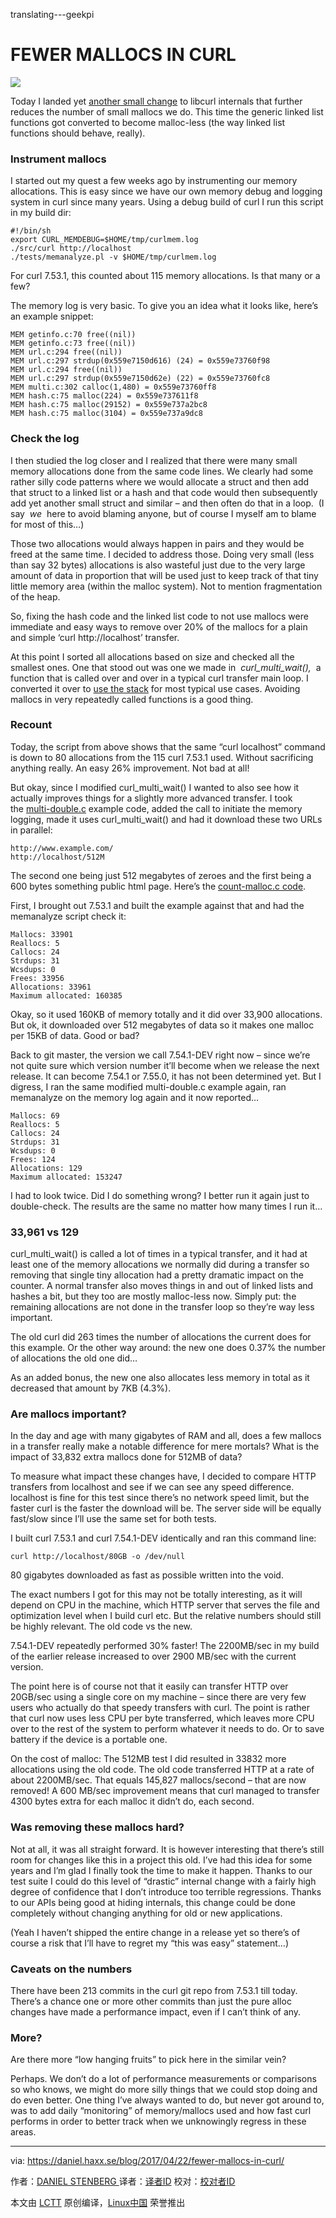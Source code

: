 translating---geekpi

FEWER MALLOCS IN CURL
===========================================================

![](https://daniel.haxx.se/blog/wp-content/uploads/2016/09/IMG_20160916_122707-1038x576.jpg)

Today I landed yet [another small change][4] to libcurl internals that further reduces the number of small mallocs we do. This time the generic linked list functions got converted to become malloc-less (the way linked list functions should behave, really).

### Instrument mallocs

I started out my quest a few weeks ago by instrumenting our memory allocations. This is easy since we have our own memory debug and logging system in curl since many years. Using a debug build of curl I run this script in my build dir:

```
#!/bin/sh
export CURL_MEMDEBUG=$HOME/tmp/curlmem.log
./src/curl http://localhost
./tests/memanalyze.pl -v $HOME/tmp/curlmem.log
```

For curl 7.53.1, this counted about 115 memory allocations. Is that many or a few?

The memory log is very basic. To give you an idea what it looks like, here’s an example snippet:

```
MEM getinfo.c:70 free((nil))
MEM getinfo.c:73 free((nil))
MEM url.c:294 free((nil))
MEM url.c:297 strdup(0x559e7150d616) (24) = 0x559e73760f98
MEM url.c:294 free((nil))
MEM url.c:297 strdup(0x559e7150d62e) (22) = 0x559e73760fc8
MEM multi.c:302 calloc(1,480) = 0x559e73760ff8
MEM hash.c:75 malloc(224) = 0x559e737611f8
MEM hash.c:75 malloc(29152) = 0x559e737a2bc8
MEM hash.c:75 malloc(3104) = 0x559e737a9dc8
```

### Check the log

I then studied the log closer and I realized that there were many small memory allocations done from the same code lines. We clearly had some rather silly code patterns where we would allocate a struct and then add that struct to a linked list or a hash and that code would then subsequently add yet another small struct and similar – and then often do that in a loop.  (I say  _we_  here to avoid blaming anyone, but of course I myself am to blame for most of this…)

Those two allocations would always happen in pairs and they would be freed at the same time. I decided to address those. Doing very small (less than say 32 bytes) allocations is also wasteful just due to the very large amount of data in proportion that will be used just to keep track of that tiny little memory area (within the malloc system). Not to mention fragmentation of the heap.

So, fixing the hash code and the linked list code to not use mallocs were immediate and easy ways to remove over 20% of the mallocs for a plain and simple ‘curl http://localhost’ transfer.

At this point I sorted all allocations based on size and checked all the smallest ones. One that stood out was one we made in  _curl_multi_wait(),_  a function that is called over and over in a typical curl transfer main loop. I converted it over to [use the stack][5] for most typical use cases. Avoiding mallocs in very repeatedly called functions is a good thing.

### Recount

Today, the script from above shows that the same “curl localhost” command is down to 80 allocations from the 115 curl 7.53.1 used. Without sacrificing anything really. An easy 26% improvement. Not bad at all!

But okay, since I modified curl_multi_wait() I wanted to also see how it actually improves things for a slightly more advanced transfer. I took the [multi-double.c][6] example code, added the call to initiate the memory logging, made it uses curl_multi_wait() and had it download these two URLs in parallel:

```
http://www.example.com/
http://localhost/512M
```

The second one being just 512 megabytes of zeroes and the first being a 600 bytes something public html page. Here’s the [count-malloc.c code][7].

First, I brought out 7.53.1 and built the example against that and had the memanalyze script check it:

```
Mallocs: 33901
Reallocs: 5
Callocs: 24
Strdups: 31
Wcsdups: 0
Frees: 33956
Allocations: 33961
Maximum allocated: 160385
```

Okay, so it used 160KB of memory totally and it did over 33,900 allocations. But ok, it downloaded over 512 megabytes of data so it makes one malloc per 15KB of data. Good or bad?

Back to git master, the version we call 7.54.1-DEV right now – since we’re not quite sure which version number it’ll become when we release the next release. It can become 7.54.1 or 7.55.0, it has not been determined yet. But I digress, I ran the same modified multi-double.c example again, ran memanalyze on the memory log again and it now reported…

```
Mallocs: 69
Reallocs: 5
Callocs: 24
Strdups: 31
Wcsdups: 0
Frees: 124
Allocations: 129
Maximum allocated: 153247
```

I had to look twice. Did I do something wrong? I better run it again just to double-check. The results are the same no matter how many times I run it…

### 33,961 vs 129

curl_multi_wait() is called a lot of times in a typical transfer, and it had at least one of the memory allocations we normally did during a transfer so removing that single tiny allocation had a pretty dramatic impact on the counter. A normal transfer also moves things in and out of linked lists and hashes a bit, but they too are mostly malloc-less now. Simply put: the remaining allocations are not done in the transfer loop so they’re way less important.

The old curl did 263 times the number of allocations the current does for this example. Or the other way around: the new one does 0.37% the number of allocations the old one did…

As an added bonus, the new one also allocates less memory in total as it decreased that amount by 7KB (4.3%).

### Are mallocs important?

In the day and age with many gigabytes of RAM and all, does a few mallocs in a transfer really make a notable difference for mere mortals? What is the impact of 33,832 extra mallocs done for 512MB of data?

To measure what impact these changes have, I decided to compare HTTP transfers from localhost and see if we can see any speed difference. localhost is fine for this test since there’s no network speed limit, but the faster curl is the faster the download will be. The server side will be equally fast/slow since I’ll use the same set for both tests.

I built curl 7.53.1 and curl 7.54.1-DEV identically and ran this command line:

```
curl http://localhost/80GB -o /dev/null
```

80 gigabytes downloaded as fast as possible written into the void.

The exact numbers I got for this may not be totally interesting, as it will depend on CPU in the machine, which HTTP server that serves the file and optimization level when I build curl etc. But the relative numbers should still be highly relevant. The old code vs the new.

7.54.1-DEV repeatedly performed 30% faster! The 2200MB/sec in my build of the earlier release increased to over 2900 MB/sec with the current version.

The point here is of course not that it easily can transfer HTTP over 20GB/sec using a single core on my machine – since there are very few users who actually do that speedy transfers with curl. The point is rather that curl now uses less CPU per byte transferred, which leaves more CPU over to the rest of the system to perform whatever it needs to do. Or to save battery if the device is a portable one.

On the cost of malloc: The 512MB test I did resulted in 33832 more allocations using the old code. The old code transferred HTTP at a rate of about 2200MB/sec. That equals 145,827 mallocs/second – that are now removed! A 600 MB/sec improvement means that curl managed to transfer 4300 bytes extra for each malloc it didn’t do, each second.

### Was removing these mallocs hard?

Not at all, it was all straight forward. It is however interesting that there’s still room for changes like this in a project this old. I’ve had this idea for some years and I’m glad I finally took the time to make it happen. Thanks to our test suite I could do this level of “drastic” internal change with a fairly high degree of confidence that I don’t introduce too terrible regressions. Thanks to our APIs being good at hiding internals, this change could be done completely without changing anything for old or new applications.

(Yeah I haven’t shipped the entire change in a release yet so there’s of course a risk that I’ll have to regret my “this was easy” statement…)

### Caveats on the numbers

There have been 213 commits in the curl git repo from 7.53.1 till today. There’s a chance one or more other commits than just the pure alloc changes have made a performance impact, even if I can’t think of any.

### More?

Are there more “low hanging fruits” to pick here in the similar vein?

Perhaps. We don’t do a lot of performance measurements or comparisons so who knows, we might do more silly things that we could stop doing and do even better. One thing I’ve always wanted to do, but never got around to, was to add daily “monitoring” of memory/mallocs used and how fast curl performs in order to better track when we unknowingly regress in these areas.

--------------------------------------------------------------------------------

via: https://daniel.haxx.se/blog/2017/04/22/fewer-mallocs-in-curl/

作者：[DANIEL STENBERG ][a]
译者：[译者ID](https://github.com/译者ID)
校对：[校对者ID](https://github.com/校对者ID)

本文由 [LCTT](https://github.com/LCTT/TranslateProject) 原创编译，[Linux中国](https://linux.cn/) 荣誉推出

[a]:https://daniel.haxx.se/blog/author/daniel/
[1]:https://daniel.haxx.se/blog/author/daniel/
[2]:https://daniel.haxx.se/blog/2017/04/22/fewer-mallocs-in-curl/
[3]:https://daniel.haxx.se/blog/2017/04/22/fewer-mallocs-in-curl/#comments
[4]:https://github.com/curl/curl/commit/cbae73e1dd95946597ea74ccb580c30f78e3fa73
[5]:https://github.com/curl/curl/commit/5f1163517e1597339d
[6]:https://github.com/curl/curl/commit/5f1163517e1597339d
[7]:https://gist.github.com/bagder/dc4a42cb561e791e470362da7ef731d3
